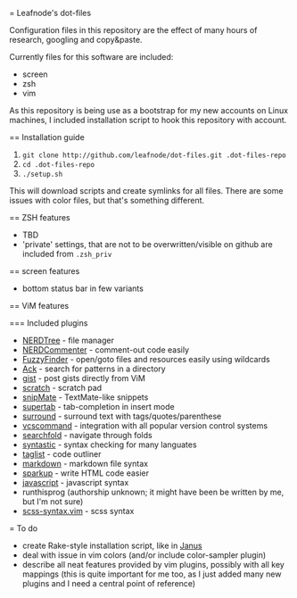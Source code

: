 = Leafnode's dot-files

Configuration files in this repository are the effect of many hours of
research, googling and copy&paste.

Currently files for this software are included:
* screen
* zsh
* vim

As this repository is being use as a bootstrap for my new accounts on Linux
machines, I included installation script to hook this repository with account.

== Installation guide

1. `git clone http://github.com/leafnode/dot-files.git .dot-files-repo`
2. `cd .dot-files-repo`
3. `./setup.sh`

This will download scripts and create symlinks for all files. There are some
issues with color files, but that's something different.

== ZSH features
* TBD
* 'private' settings, that are not to be overwritten/visible on github are
  included from `.zsh_priv`

== screen features
* bottom status bar in few variants

== ViM features

=== Included plugins

* [NERDTree](https://github.com/scrooloose/nerdtree) - file manager
* [NERDCommenter](https://github.com/ddollar/nerdcommenter) - comment-out code
  easily
* [FuzzyFinder](https://github.com/vim-scripts/FuzzyFinder) - open/goto files
  and resources easily using wildcards
* [Ack](https://github.com/mileszs/ack.vim) - search for patterns in a
  directory
* [gist](https://github.com/mattn/gist-vim) - post gists directly from ViM
* [scratch](https://github.com/vim-scripts/scratch.vim) - scratch pad
* [snipMate](https://github.com/msanders/snipmate.vim) - TextMate-like snippets
* [supertab](https://github.com/ervandew/supertab) - tab-completion in insert
  mode
* [surround](https://github.com/tpope/vim-surround) - surround text with
  tags/quotes/parenthese
* [vcscommand](https://github.com/vim-scripts/vcscommand.vim) - integration
  with all popular version control systems
* [searchfold](https://github.com/vim-scripts/searchfold.vim) - navigate
  through folds
* [syntastic](https://github.com/scrooloose/syntastic) - syntax checking for
  many languates
* [taglist](https://github.com/vim-scripts/taglist.vim) - code outliner
* [markdown](https://github.com/tpope/vim-markdown) - markdown file syntax
* [sparkup](https://github.com/rstacruz/sparkup) - write HTML code easier
* [javascript](https://github.com/pangloss/vim-javascript) - javascript syntax
* runthisprog (authorship unknown; it might have been be written by me, but I'm
  not sure)
* [scss-syntax.vim](https://github.com/cakebaker/scss-syntax.vim) - scss syntax

= To do

* create Rake-style installation script, like in [Janus](https://github.com/carlhuda/janus)
* deal with issue in vim colors (and/or include color-sampler plugin)
* describe all neat features provided by vim plugins, possibly with all key
  mappings (this is quite important for me too, as I just added many new
  plugins and I need a central point of reference)
